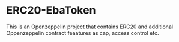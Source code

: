 # ERC20-EbaToken
This is an Openzeppelin project that contains ERC20 and additional Oppenzeppelin contract feaatures as cap, access control etc.
